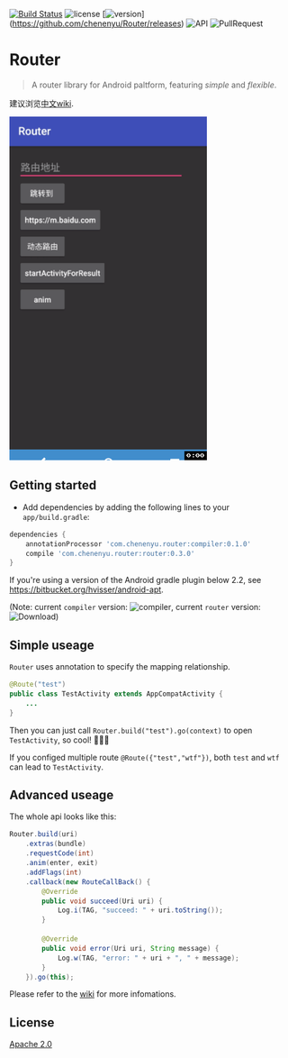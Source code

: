 [![Build Status](https://travis-ci.org/chenenyu/Router.svg?branch=master)](https://travis-ci.org/chenenyu/Router) ![license](https://img.shields.io/badge/license-Apache%202-yellow.svg) [![version](https://img.shields.io/github/release/chenenyu/Router.svg)]  (https://github.com/chenenyu/Router/releases) ![API](https://img.shields.io/badge/API-9%2B-orange.svg) ![PullRequest](https://img.shields.io/badge/PRs-welcome-brightgreen.svg)

# Router

> A router library for Android paltform, featuring *simple* and *flexible*.

建议浏览[中文wiki](https://github.com/chenenyu/Router/wiki).

![screenshot](static/screenshot.gif)

## Getting started

*  Add dependencies by adding the following lines to your `app/build.gradle`:  
```Groovy
dependencies {
    annotationProcessor 'com.chenenyu.router:compiler:0.1.0'
    compile 'com.chenenyu.router:router:0.3.0'
}
```

If you're using a version of the Android gradle plugin below 2.2, see https://bitbucket.org/hvisser/android-apt.  

(Note: current `compiler` version: ![compiler](https://api.bintray.com/packages/chenenyu/maven/router-compiler/images/download.svg), current `router` version: ![Download](https://api.bintray.com/packages/chenenyu/maven/router/images/download.svg))

## Simple useage

`Router` uses annotation to specify the mapping relationship.

```java
@Route("test")
public class TestActivity extends AppCompatActivity {
	...
}
```

Then you can just call `Router.build("test").go(context)` to open `TestActivity`, so cool! ​:clap:​​:clap:​​:clap:​

If you configed multiple route `@Route({"test","wtf"})`, both `test` and `wtf` can lead to `TestActivity`.

## Advanced useage

The whole api looks like this:  

```java
Router.build(uri)
	.extras(bundle)
	.requestCode(int)
	.anim(enter, exit)
	.addFlags(int)
	.callback(new RouteCallBack() {
        @Override
        public void succeed(Uri uri) {
            Log.i(TAG, "succeed: " + uri.toString());
        }

        @Override
        public void error(Uri uri, String message) {
            Log.w(TAG, "error: " + uri + ", " + message);
        }
    }).go(this);
```

Please refer to the [wiki](https://github.com/chenenyu/Router/wiki) for more infomations.

## License

[Apache 2.0](https://github.com/chenenyu/Router/blob/master/LICENSE)